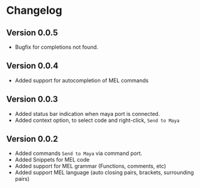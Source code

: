 # Changelog

## Version 0.0.5
* Bugfix for completions not found.

## Version 0.0.4
* Added support for autocompletion of MEL commands

## Version 0.0.3
* Added status bar indication when maya port is connected.
* Added context option, to select code and right-click, ```Send to Maya```

## Version 0.0.2
* Added commands ```Send to Maya``` via command port.
* Added Snippets for MEL code
* Added support for MEL grammar (Functions, comments, etc)
* Added support MEL language (auto closing pairs, brackets, surrounding pairs)
